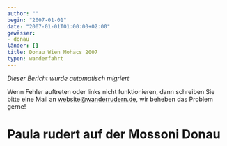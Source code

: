 ```yaml
---
author: ""
begin: "2007-01-01"
date: "2007-01-01T01:00:00+02:00"
gewässer:
- donau
länder: []
title: Donau Wien Mohacs 2007
typen: wanderfahrt
---
```



*Dieser Bericht wurde automatisch migriert*

Wenn Fehler auftreten oder links nicht funktionieren, dann schreiben Sie bitte eine Mail an website@wanderrudern.de, wir beheben das Problem gerne!



# Paula rudert auf der Mossoni Donau


